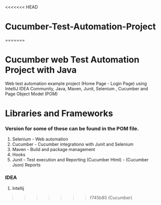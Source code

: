 <<<<<<< HEAD
# Cucumber-Test-Automation-Project
=======
<h1> Cucumber web Test Automation Project with Java</h1>

<p>Web test automation example project (Home Page - Login Page) using IntelliJ IDEA Community, Java, Maven, Junit, Selenium , Cucumber and Page Object Model (POM)</p>


<h1>Libraries and Frameworks</h1>

<h3>Version for some of these can be found in the POM file.</h3>

1. Selenium - Web automation
2. Cucumber - Cucumber integrationo with Junit and Selenium
3. Maven - Build and package management
4. Hooks
5. Junit - Test execution and Reporting (Cucumber Html) - (Cucumber Json) Reports

<h3>IDEA</h3>

1. Intellij
>>>>>>> f745b85 (Cucumber)
